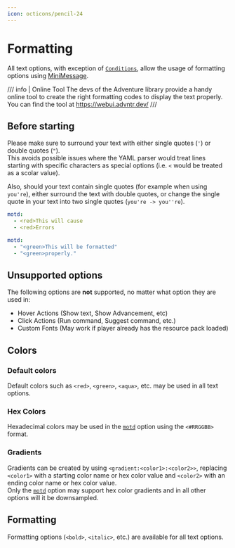 ```yaml
---
icon: octicons/pencil-24
---
```


# Formatting

All text options, with exception of [`Conditions`](index.md#condition), allow the usage of formatting options using [MiniMessage].

/// info | Online Tool
The devs of the Adventure library provide a handy online tool to create the right formatting codes to display the text properly.  
You can find the tool at https://webui.advntr.dev/
///

## Before starting

Please make sure to surround your text with either single quotes (`'`) or double quotes (`"`).  
This avoids possible issues where the YAML parser would treat lines starting with specific characters as special options (i.e. `<` would be treated as a scolar value).

Also, should your text contain single quotes (for example when using `you're`), either surround the text with double quotes, or change the single quote in your text into two single quotes (`you're -> you''re`).

```yaml title="Wrong formatting"
motd:
  - <red>This will cause
  - <red>Errors
```

```yaml title="Right formatting"
motd:
  - "<green>This will be formatted"
  - "<green>properly."
```

## Unsupported options

The following options are **not** supported, no matter what option they are used in:

- Hover Actions (Show text, Show Advancement, etc)
- Click Actions (Run command, Suggest command, etc.)
- Custom Fonts (May work if player already has the resource pack loaded)

## Colors

### Default colors

Default colors such as `<red>`, `<green>`, `<aqua>`, etc. may be used in all text options.

### Hex Colors

Hexadecimal colors may be used in the [`motd`](index.md#motd) option using the `<#RRGGBB>` format.

### Gradients

Gradients can be created by using `<gradient:<color1>:<color2>>`, replacing `<color1>` with a starting color name or hex color value and `<color2>` with an ending color name or hex color value.  
Only the [`motd`](index.md#motd) option may support hex color gradients and in all other options will it be downsampled.

## Formatting

Formatting options (`<bold>`, `<italic>`, etc.) are available for all text options.

[MiniMessage]: https://docs.adventure.kyori.net/minimessage/index.html
